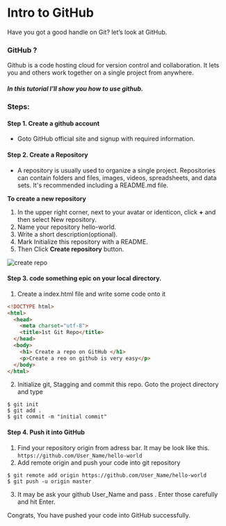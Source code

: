 # Intro to GitHub

Have you got a good handle on Git? let’s look at GitHub.

### GitHub ?
Github is a code hosting cloud for version control and collaboration. It lets you and others work together on a single project from anywhere.

##### In this tutorial I'll show you how to use github.

### Steps:
#### Step 1. Create a github account
* Goto GitHub official site and signup with required information.



#### Step 2. Create a Repository
 * A repository is usually used to organize a single project. Repositories can contain folders and files, images, videos, spreadsheets, and data sets. It's recommended including a README.md file.

 **To create a new repository**

  1. In the upper right corner, next to your avatar or identicon, click **+**  and then select New repository.
  2. Name your repository hello-world.
  3. Write a short description(optional).
  4. Mark Initialize this repository with a README.
  5. Then Click **Create repository** button.

![create repo](https://user-images.githubusercontent.com/27342413/29606997-b1adfce4-8811-11e7-93b8-0380f9acba5e.jpg)

#### Step 3. code something epic on your local directory.
  1. Create a index.html file and write some code onto it
  ```HTML
  <!DOCTYPE html>
  <html>
    <head>
      <meta charset="utf-8">
      <title>1st Git Repo</title>
    </head>
    <body>
      <h1> Create a repo on GitHub </h1>
      <p>Create a reo on github is very easy</p>
    </body>
  </html>
  ```

  2. Initialize git, Stagging and commit this repo. Goto the project directory and type

  ```
  $ git init
  $ git add .
  $ git commit -m "initial commit"
  ```


#### Step 4. Push it into GitHub
  1. Find your repository origin from adress bar. It may be look like this.
    ```
    https://github.com/User_Name/hello-world
    ```
  2. Add remote origin and push your code into git repository
  ```
  $ git remote add origin https://github.com/User_Name/hello-world
  $ git push -u origin master
  ```
  3. It may be ask your github User_Name and pass . Enter those carefully and hit Enter.

Congrats, You have pushed your code into GitHub successfully.
